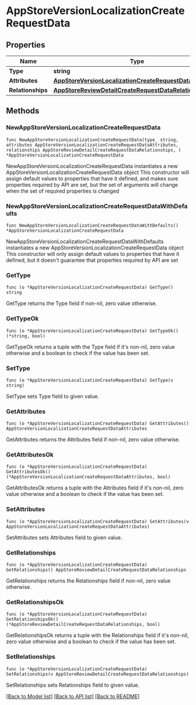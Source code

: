 # AppStoreVersionLocalizationCreateRequestData

## Properties

Name | Type | Description | Notes
------------ | ------------- | ------------- | -------------
**Type** | **string** |  | 
**Attributes** | [**AppStoreVersionLocalizationCreateRequestDataAttributes**](AppStoreVersionLocalizationCreateRequestDataAttributes.md) |  | 
**Relationships** | [**AppStoreReviewDetailCreateRequestDataRelationships**](AppStoreReviewDetailCreateRequestDataRelationships.md) |  | 

## Methods

### NewAppStoreVersionLocalizationCreateRequestData

`func NewAppStoreVersionLocalizationCreateRequestData(type_ string, attributes AppStoreVersionLocalizationCreateRequestDataAttributes, relationships AppStoreReviewDetailCreateRequestDataRelationships, ) *AppStoreVersionLocalizationCreateRequestData`

NewAppStoreVersionLocalizationCreateRequestData instantiates a new AppStoreVersionLocalizationCreateRequestData object
This constructor will assign default values to properties that have it defined,
and makes sure properties required by API are set, but the set of arguments
will change when the set of required properties is changed

### NewAppStoreVersionLocalizationCreateRequestDataWithDefaults

`func NewAppStoreVersionLocalizationCreateRequestDataWithDefaults() *AppStoreVersionLocalizationCreateRequestData`

NewAppStoreVersionLocalizationCreateRequestDataWithDefaults instantiates a new AppStoreVersionLocalizationCreateRequestData object
This constructor will only assign default values to properties that have it defined,
but it doesn't guarantee that properties required by API are set

### GetType

`func (o *AppStoreVersionLocalizationCreateRequestData) GetType() string`

GetType returns the Type field if non-nil, zero value otherwise.

### GetTypeOk

`func (o *AppStoreVersionLocalizationCreateRequestData) GetTypeOk() (*string, bool)`

GetTypeOk returns a tuple with the Type field if it's non-nil, zero value otherwise
and a boolean to check if the value has been set.

### SetType

`func (o *AppStoreVersionLocalizationCreateRequestData) SetType(v string)`

SetType sets Type field to given value.


### GetAttributes

`func (o *AppStoreVersionLocalizationCreateRequestData) GetAttributes() AppStoreVersionLocalizationCreateRequestDataAttributes`

GetAttributes returns the Attributes field if non-nil, zero value otherwise.

### GetAttributesOk

`func (o *AppStoreVersionLocalizationCreateRequestData) GetAttributesOk() (*AppStoreVersionLocalizationCreateRequestDataAttributes, bool)`

GetAttributesOk returns a tuple with the Attributes field if it's non-nil, zero value otherwise
and a boolean to check if the value has been set.

### SetAttributes

`func (o *AppStoreVersionLocalizationCreateRequestData) SetAttributes(v AppStoreVersionLocalizationCreateRequestDataAttributes)`

SetAttributes sets Attributes field to given value.


### GetRelationships

`func (o *AppStoreVersionLocalizationCreateRequestData) GetRelationships() AppStoreReviewDetailCreateRequestDataRelationships`

GetRelationships returns the Relationships field if non-nil, zero value otherwise.

### GetRelationshipsOk

`func (o *AppStoreVersionLocalizationCreateRequestData) GetRelationshipsOk() (*AppStoreReviewDetailCreateRequestDataRelationships, bool)`

GetRelationshipsOk returns a tuple with the Relationships field if it's non-nil, zero value otherwise
and a boolean to check if the value has been set.

### SetRelationships

`func (o *AppStoreVersionLocalizationCreateRequestData) SetRelationships(v AppStoreReviewDetailCreateRequestDataRelationships)`

SetRelationships sets Relationships field to given value.



[[Back to Model list]](../README.md#documentation-for-models) [[Back to API list]](../README.md#documentation-for-api-endpoints) [[Back to README]](../README.md)


